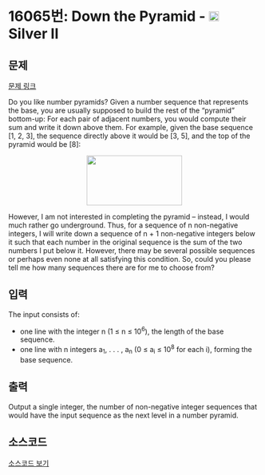 # 16065번: Down the Pyramid - <img src="https://static.solved.ac/tier_small/9.svg" style="height:20px" /> Silver II

<!-- performance -->

<!-- 문제 제출 후 깃허브에 푸시를 했을 때 제출한 코드의 성능이 입력될 공간입니다.-->

<!-- end -->

## 문제

[문제 링크](https://boj.kr/16065)


<p>Do you like number pyramids? Given a number sequence that represents the base, you are usually supposed to build the rest of the “pyramid” bottom-up: For each pair of adjacent numbers, you would compute their sum and write it down above them. For example, given the base sequence [1, 2, 3], the sequence directly above it would be [3, 5], and the top of the pyramid would be [8]:</p>

<p style="text-align: center;"><img alt="" src="https://upload.acmicpc.net/5f3258d9-6971-4977-801f-a5334a4086f7/-/preview/" style="width: 191px; height: 100px;"></p>

<p>However, I am not interested in completing the pyramid – instead, I would much rather go underground. Thus, for a sequence of n non-negative integers, I will write down a sequence of n + 1 non-negative integers below it such that each number in the original sequence is the sum of the two numbers I put below it. However, there may be several possible sequences or perhaps even none at all satisfying this condition. So, could you please tell me how many sequences there are for me to choose from?</p>



## 입력


<p>The input consists of:</p>

<ul>
<li>one line with the integer n (1 ≤ n ≤ 10<sup>6</sup>), the length of the base sequence.</li>
<li>one line with n integers a<sub>1</sub>, . . . , a<sub>n</sub> (0 ≤ a<sub>i</sub> ≤ 10<sup>8</sup> for each i), forming the base sequence.</li>
</ul>



## 출력


<p>Output a single integer, the number of non-negative integer sequences that would have the input sequence as the next level in a number pyramid.</p>



## 소스코드

[소스코드 보기](Down%20the%20Pyramid.cpp)